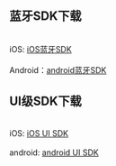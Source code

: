 <a name="dWOCY"></a>
## 蓝牙SDK下载

<br />iOS: [iOS蓝牙SDK](/dev-ios/bluetooth/releaselog)<br />
<br />Android：[android蓝牙SDK](/dev-android/bluetooth/releaselog)

<a name="zTzkn"></a>
## UI级SDK下载

<br />iOS: [iOS UI SDK](/dev-ios/ui/releaselog)<br />
<br />android: [android UI SDK](/dev-android/ui/releaselog)<br />


